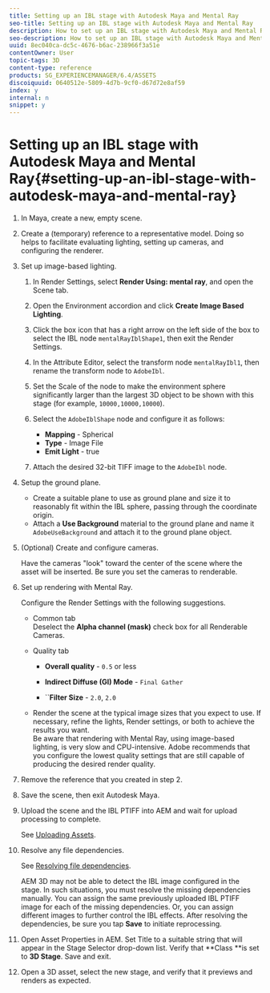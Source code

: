 ```yaml
---
title: Setting up an IBL stage with Autodesk Maya and Mental Ray
seo-title: Setting up an IBL stage with Autodesk Maya and Mental Ray
description: How to set up an IBL stage with Autodesk Maya and Mental Ray
seo-description: How to set up an IBL stage with Autodesk Maya and Mental Ray
uuid: 8ec040ca-dc5c-4676-b6ac-238966f3a51e
contentOwner: User
topic-tags: 3D
content-type: reference
products: SG_EXPERIENCEMANAGER/6.4/ASSETS
discoiquuid: 0640512e-5809-4d7b-9cf0-d67d72e8af59
index: y
internal: n
snippet: y
---
```


# Setting up an IBL stage with Autodesk Maya and Mental Ray{#setting-up-an-ibl-stage-with-autodesk-maya-and-mental-ray}

1. In Maya, create a new, empty scene.  

1. Create a (temporary) reference to a representative model. Doing so helps to facilitate evaluating lighting, setting up cameras, and configuring the renderer.
1. Set up image-based lighting.

    1. In Render Settings, select **Render Using: mental ray**, and open the Scene tab.
    1. Open the Environment accordion and click **Create Image Based Lighting**.
    1. Click the box icon that has a right arrow on the left side of the box to select the IBL node `mentalRayIblShape1`, then exit the Render Settings.
    1. In the Attribute Editor, select the transform node `mentalRayIbl1`, then rename the transform node to `AdobeIbl`.
    
    1. Set the Scale of the node to make the environment sphere significantly larger than the largest 3D object to be shown with this stage (for example, `10000,10000,10000`).
    1. Select the `AdobeIblShape` node and configure it as follows:

        * **Mapping** - Spherical
        * **Type** - Image File
        * **Emit Light** - true

    1. Attach the desired 32-bit TIFF image to the `AdobeIbl` node.

1. Setup the ground plane.

    * Create a suitable plane to use as ground plane and size it to reasonably fit within the IBL sphere, passing through the coordinate origin.
    * Attach a **Use Background** material to the ground plane and name it `AdobeUseBackground` and attach it to the ground plane object.

1. (Optional) Create and configure cameras.

   Have the cameras "look" toward the center of the scene where the asset will be inserted. Be sure you set the cameras to renderable.

1. Set up rendering with Mental Ray.

   Configure the Render Settings with the following suggestions.

    * Common tab  
      Deselect the **Alpha channel (mask)** check box for all Renderable Cameras.
    
    * Quality tab

        * **Overall quality** - `0.5` or less
        
        * **Indirect Diffuse (GI) Mode** - `Final Gather`
        
        * ``**Filter Size** - `2.0`, `2.0`

    * Render the scene at the typical image sizes that you expect to use. If necessary, refine the lights, Render settings, or both to achieve the results you want.  
      Be aware that rendering with Mental Ray, using image-based lighting, is very slow and CPU-intensive. Adobe recommends that you configure the lowest quality settings that are still capable of producing the desired render quality.

1. Remove the reference that you created in step 2.  

1. Save the scene, then exit Autodesk Maya.  

1. Upload the scene and the IBL PTIFF into AEM and wait for upload processing to complete.

   See [Uploading Assets](../../assets/using/managing-assets-touch-ui.md#uploading-assets).

1. Resolve any file dependencies.

   See [Resolving file dependencies](../../assets/using/resolve-file-dependencies.md).

   AEM 3D may not be able to detect the IBL image configured in the stage. In such situations, you must resolve the missing dependencies manually. You can assign the same previously uploaded IBL PTIFF image for each of the missing dependencies. Or, you can assign different images to further control the IBL effects. After resolving the dependencies, be sure you tap **Save** to initiate reprocessing.

1. Open Asset Properties in AEM. Set Title to a suitable string that will appear in the Stage Selector drop-down list. Verify that **Class **is set to **3D Stage**. Save and exit.  

1. Open a 3D asset, select the new stage, and verify that it previews and renders as expected.

